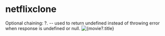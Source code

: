 # netflixclone

Optional chaining: ?. -- used to return undefined instead of throwing error when response is undefined or null.
<img src='' alt={movie?.title} />
